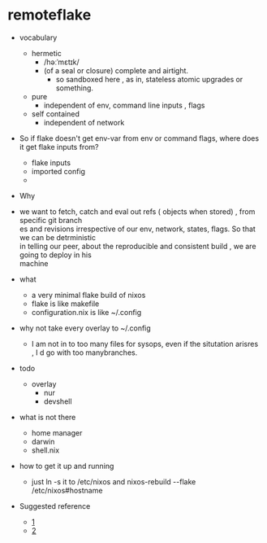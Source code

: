 # remoteflake
- vocabulary 
  - hermetic
	- /həːˈmɛtɪk/
    - (of a seal or closure) complete and airtight.
	  - so sandboxed here , as in, stateless atomic upgrades or something.
  - pure
	- independent of env, command line inputs , flags
  - self contained
	- independent of network

 
- So if flake doesn't get env-var from env or command flags, where does it get flake inputs from?
  - flake inputs
  - imported config
  - 
- Why 
- we want to fetch, catch and eval out refs ( objects when stored) , from specific git branch   
es and revisions irrespective of our env, network, states, flags. So that we can be detrministic  
in telling our peer, about the reproducible and consistent build , we are going to deploy in his  
machine
- what
  - a very minimal flake build of nixos
  - flake is like makefile
  - configuration.nix is like ~/.config
- why not take every overlay to ~/.config
  - I am not in to too many files for sysops, even if the situtation arisres    
  , I d go with too manybranches. 
- todo
  - overlay
	- nur
	- devshell
- what is not there 
  - home manager
  - darwin
  - shell.nix
- how to get it up and running
  - just ln -s it to /etc/nixos and nixos-rebuild --flake /etc/nixos#hostname
- Suggested reference
  - [1](https://zimbatm.com/notes/nixflakes)
  - [2](https://xeiaso.net/blog/nix-flakes-look-up-package)
